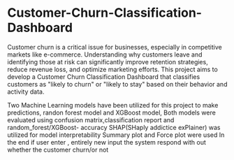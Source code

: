 # Customer-Churn-Classification-Dashboard
Customer churn is a critical issue for businesses, especially in competitive markets like e-commerce. Understanding why customers leave and identifying those at risk can significantly improve retention strategies, reduce revenue loss, and optimize marketing efforts. This project aims to develop a Customer Churn Classification Dashboard that classifies customers as "likely to churn" or "likely to stay" based on their behavior and activity data.

Two Machine Learning models have been utilized for this project to make predictions, randon forest model and XGBoost model, 
Both models were evaluated using confusion matrix,classification report and random_forest/XGBoost- accuracy
SHAP(SHaply addictice exPlainer) was utilized for model interpretability
 Summary plot and Force plot were used
In the end if user enter , entirely new input the system respond with out whether the customer churn/or not
